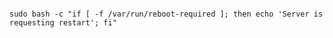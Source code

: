 <!-- usedin: [ _includes/_inlines/StackManagement/common/server-restart-notifications/server-restart-notifications_ive-restarted-but-i-still-se.md] -->

```

sudo bash -c "if [ -f /var/run/reboot-required ]; then echo 'Server is requesting restart'; fi"

```
